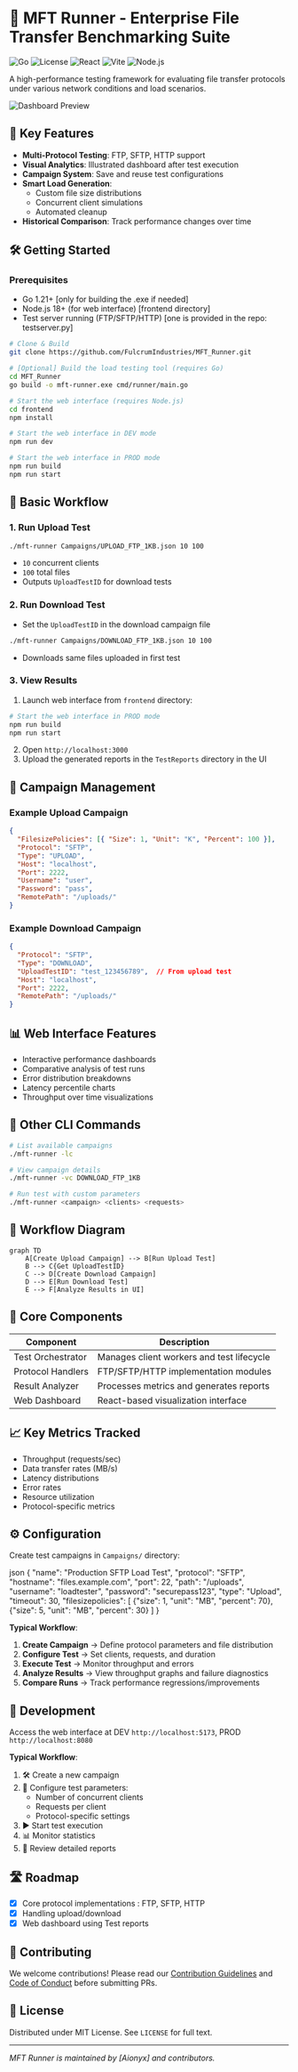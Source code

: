 # 🚀 MFT Runner - Enterprise File Transfer Benchmarking Suite

![Go](https://img.shields.io/badge/Go-1.21+-00ADD8?logo=go)
![License](https://img.shields.io/badge/License-MIT-blue)
![React](https://img.shields.io/badge/React-20232A?logo=react&logoColor=61DAFB)
![Vite](https://img.shields.io/badge/Vite-B73BFE?logo=vite&logoColor=FFD62E)
![Node.js](https://img.shields.io/badge/Node.js-18+-339933?logo=node.js&logoColor=white)

A high-performance testing framework for evaluating file transfer protocols under various network conditions and load scenarios.

![Dashboard Preview](docs/dashboard-preview.png)

## 🌟 Key Features

- **Multi-Protocol Testing**: FTP, SFTP, HTTP support
- **Visual Analytics**: Illustrated dashboard after test execution
- **Campaign System**: Save and reuse test configurations
- **Smart Load Generation**:
  - Custom file size distributions
  - Concurrent client simulations
  - Automated cleanup
- **Historical Comparison**: Track performance changes over time

## 🛠 Getting Started

### Prerequisites

- Go 1.21+ [only for building the .exe if needed]
- Node.js 18+ (for web interface) [frontend directory]
- Test server running (FTP/SFTP/HTTP) [one is provided in the repo: testserver.py]

```bash
# Clone & Build
git clone https://github.com/FulcrumIndustries/MFT_Runner.git

# [Optional] Build the load testing tool (requires Go)
cd MFT_Runner
go build -o mft-runner.exe cmd/runner/main.go

# Start the web interface (requires Node.js)
cd frontend
npm install

# Start the web interface in DEV mode
npm run dev

# Start the web interface in PROD mode
npm run build
npm run start
```

## 🧪 Basic Workflow

### 1. Run Upload Test

```bash
./mft-runner Campaigns/UPLOAD_FTP_1KB.json 10 100
```

- `10` concurrent clients
- `100` total files
- Outputs `UploadTestID` for download tests

### 2. Run Download Test

- Set the `UploadTestID` in the download campaign file

```bash
./mft-runner Campaigns/DOWNLOAD_FTP_1KB.json 10 100
```

- Downloads same files uploaded in first test

### 3. View Results

1. Launch web interface from `frontend` directory:

```bash
# Start the web interface in PROD mode
npm run build
npm run start
```

2. Open `http://localhost:3000`
3. Upload the generated reports in the `TestReports` directory in the UI

## 📂 Campaign Management

### Example Upload Campaign

```json:Campaigns/UPLOAD_SFTP_1KB.json
{
  "FilesizePolicies": [{ "Size": 1, "Unit": "K", "Percent": 100 }],
  "Protocol": "SFTP",
  "Type": "UPLOAD",
  "Host": "localhost",
  "Port": 2222,
  "Username": "user",
  "Password": "pass",
  "RemotePath": "/uploads/"
}
```

### Example Download Campaign

```json:Campaigns/DOWNLOAD_SFTP_1KB.json
{
  "Protocol": "SFTP",
  "Type": "DOWNLOAD",
  "UploadTestID": "test_123456789",  // From upload test
  "Host": "localhost",
  "Port": 2222,
  "RemotePath": "/uploads/"
}
```

## 📊 Web Interface Features

- Interactive performance dashboards
- Comparative analysis of test runs
- Error distribution breakdowns
- Latency percentile charts
- Throughput over time visualizations

## 📡 Other CLI Commands

```bash
# List available campaigns
./mft-runner -lc

# View campaign details
./mft-runner -vc DOWNLOAD_FTP_1KB

# Run test with custom parameters
./mft-runner <campaign> <clients> <requests>
```

## 🔄 Workflow Diagram

```mermaid
graph TD
    A[Create Upload Campaign] --> B[Run Upload Test]
    B --> C{Get UploadTestID}
    C --> D[Create Download Campaign]
    D --> E[Run Download Test]
    E --> F[Analyze Results in UI]
```

## 🧩 Core Components

| Component         | Description                               |
| ----------------- | ----------------------------------------- |
| Test Orchestrator | Manages client workers and test lifecycle |
| Protocol Handlers | FTP/SFTP/HTTP implementation modules      |
| Result Analyzer   | Processes metrics and generates reports   |
| Web Dashboard     | React-based visualization interface       |

## 📈 Key Metrics Tracked

- Throughput (requests/sec)
- Data transfer rates (MB/s)
- Latency distributions
- Error rates
- Resource utilization
- Protocol-specific metrics

## ⚙️ Configuration

Create test campaigns in `Campaigns/` directory:

json
{
"name": "Production SFTP Load Test",
"protocol": "SFTP",
"hostname": "files.example.com",
"port": 22,
"path": "/uploads",
"username": "loadtester",
"password": "securepass123",
"type": "Upload",
"timeout": 30,
"filesizepolicies": [
{"size": 1, "unit": "MB", "percent": 70},
{"size": 5, "unit": "MB", "percent": 30}
]
}

**Typical Workflow**:

1. **Create Campaign** → Define protocol parameters and file distribution
2. **Configure Test** → Set clients, requests, and duration
3. **Execute Test** → Monitor throughput and errors
4. **Analyze Results** → View throughput graphs and failure diagnostics
5. **Compare Runs** → Track performance regressions/improvements

## 🧪 Development

Access the web interface at DEV `http://localhost:5173`, PROD `http://localhost:8080`

**Typical Workflow**:

1. 🛠 Create a new campaign
2. 🧪 Configure test parameters:
   - Number of concurrent clients
   - Requests per client
   - Protocol-specific settings
3. ▶️ Start test execution
4. 📊 Monitor statistics
5. 📄 Review detailed reports

## 🛣 Roadmap

- [x] Core protocol implementations : FTP, SFTP, HTTP
- [x] Handling upload/download
- [x] Web dashboard using Test reports

## 🤝 Contributing

We welcome contributions! Please read our
[Contribution Guidelines](CONTRIBUTING.md) and
[Code of Conduct](CODE_OF_CONDUCT.md) before submitting PRs.

## 📜 License

Distributed under MIT License. See `LICENSE` for full text.

---

_MFT Runner is maintained by [Aionyx] and contributors._
